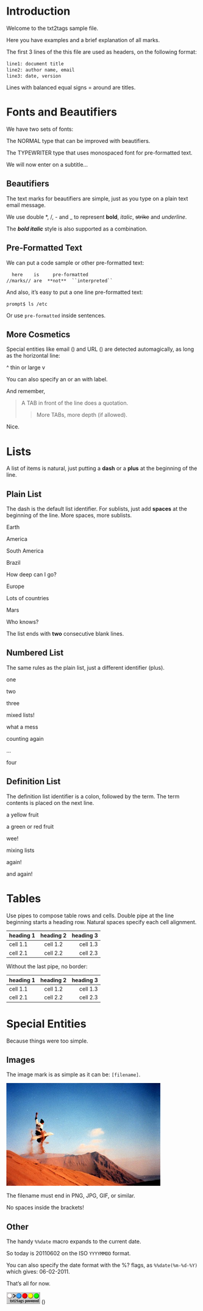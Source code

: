 # Introduction

Welcome to the txt2tags sample file.

Here you have examples and a brief explanation of all marks.

The first 3 lines of the this file are used as headers, on the following format:

    line1: document title
    line2: author name, email
    line3: date, version

Lines with balanced equal signs = around are titles.

# Fonts and Beautifiers

We have two sets of fonts:

The NORMAL type that can be improved with beautifiers.

The TYPEWRITER type that uses monospaced font for pre-formatted text.

We will now enter on a subtitle...

## Beautifiers

The text marks for beautifiers are simple, just as you type on a plain text email message.

We use double \*, /, - and \_ to represent **bold**, *italic*, ~~strike~~ and *underline*.

The ***bold italic*** style is also supported as a combination.

## Pre-Formatted Text

We can put a code sample or other pre-formatted text:

      here    is     pre-formatted
    //marks// are  **not**  ``interpreted``

And also, it’s easy to put a one line pre-formatted text:

    prompt$ ls /etc

Or use `pre-formatted` inside sentences.

## More Cosmetics

Special entities like email () and URL () are detected automagically, as long as the horizontal line:

\^ thin or large v

You can also specify an or an with label.

And remember,

> A TAB in front of the line does a quotation.
>
> > More TABs, more depth (if allowed).

Nice.

# Lists

A list of items is natural, just putting a **dash** or a **plus** at the beginning of the line.

## Plain List

The dash is the default list identifier. For sublists, just add **spaces** at the beginning of the line. More spaces, more sublists.

Earth

America

South America

Brazil

How deep can I go?

Europe

Lots of countries

Mars

Who knows?

The list ends with **two** consecutive blank lines.

## Numbered List

The same rules as the plain list, just a different identifier (plus).

one

two

three

mixed lists!

what a mess

counting again

...

four

## Definition List

The definition list identifier is a colon, followed by the term. The term contents is placed on the next line.

a yellow fruit

a green or red fruit

wee!

mixing lists

again!

and again!

# Tables

Use pipes to compose table rows and cells. Double pipe at the line beginning starts a heading row. Natural spaces specify each cell alignment.

| **heading 1** | **heading 2** | **heading 3** |
|:--------------|:-------------:|--------------:|
| cell 1.1      |   cell 1.2    |      cell 1.3 |
| cell 2.1      |   cell 2.2    |      cell 2.3 |

Without the last pipe, no border:

| **heading 1** | **heading 2** | **heading 3** |
|:--------------|:-------------:|--------------:|
| cell 1.1      |   cell 1.2    |      cell 1.3 |
| cell 2.1      |   cell 2.2    |      cell 2.3 |

# Special Entities

Because things were too simple.

## Images

The image mark is as simple as it can be: `[filename]`.

![image](photo.jpg)

The filename must end in PNG, JPG, GIF, or similar.

No spaces inside the brackets!

## Other

The handy `%%date` macro expands to the current date.

So today is 20110602 on the ISO `YYYYMMDD` format.

You can also specify the date format with the %? flags, as `%%date(%m-%d-%Y)` which gives: 06-02-2011.

That’s all for now.

![image](t2tpowered.png) ()